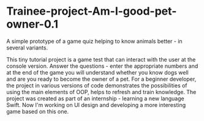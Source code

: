 # Trainee-project-Am-I-good-pet-owner-0.1
A simple prototype of a game quiz helping to know animals better - in several variants.

This tiny tutorial project is a game test that can interact with the user at the console version. 
Answer the questions - enter the appropriate numbers and at the end of the game you will understand 
whether you know dogs well and are you ready to become the owner of a pet.
For a beginner developer, the project in various versions of code demonstrates the possibilities 
of using the main elements of OOP, helps to refresh and train knowledge.
The project was created as part of an internship - learning a new language Swift.
Now I'm working on UI design and developing a more interesting game based on this one. 
